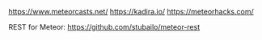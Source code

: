 https://www.meteorcasts.net/
https://kadira.io/
https://meteorhacks.com/

REST for Meteor: https://github.com/stubailo/meteor-rest
